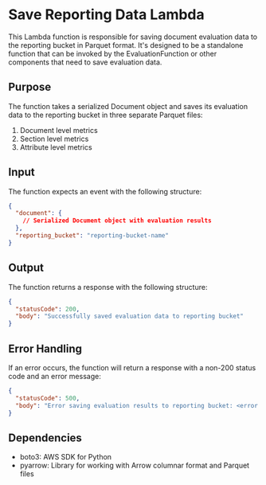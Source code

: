 # Save Reporting Data Lambda

This Lambda function is responsible for saving document evaluation data to the reporting bucket in Parquet format. It's designed to be a standalone function that can be invoked by the EvaluationFunction or other components that need to save evaluation data.

## Purpose

The function takes a serialized Document object and saves its evaluation data to the reporting bucket in three separate Parquet files:

1. Document level metrics
2. Section level metrics
3. Attribute level metrics

## Input

The function expects an event with the following structure:

```json
{
  "document": {
    // Serialized Document object with evaluation results
  },
  "reporting_bucket": "reporting-bucket-name"
}
```

## Output

The function returns a response with the following structure:

```json
{
  "statusCode": 200,
  "body": "Successfully saved evaluation data to reporting bucket"
}
```

## Error Handling

If an error occurs, the function will return a response with a non-200 status code and an error message:

```json
{
  "statusCode": 500,
  "body": "Error saving evaluation results to reporting bucket: <error message>"
}
```

## Dependencies

- boto3: AWS SDK for Python
- pyarrow: Library for working with Arrow columnar format and Parquet files
